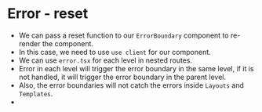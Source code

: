 
# Error - reset
- We can pass a reset function to our `ErrorBoundary` component to re-render the component.
- In this case, we need to use `use client` for our component.
- We can use `error.tsx` for each level in nested routes.
- Error in each level will trigger the error boundary in the same level, if it is not handled, it will trigger the error boundary in the parent level.
- Also, the error boundaries will not catch the errors inside `Layouts` and `Templates`.
- 